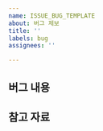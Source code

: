 ```yaml
---
name: ISSUE_BUG_TEMPLATE
about: 버그 제보
title: ''
labels: bug
assignees: ''

---
```


## 버그 내용

## 참고 자료
